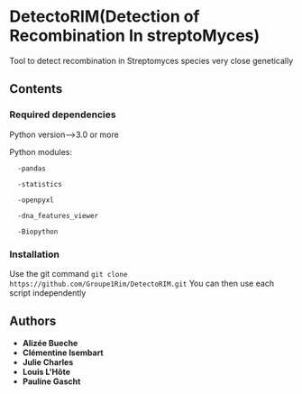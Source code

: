 

  # DetectoRIM(Detection of Recombination In streptoMyces)

Tool to detect recombination in Streptomyces species very close genetically

## Contents

### Required dependencies
      
Python version-->3.0 or more

Python modules:

      -pandas
      
      -statistics
      
      -openpyxl
      
      -dna_features_viewer
      
      -Biopython
      
      
### Installation

Use the git command ``git clone https://github.com/Groupe1Rim/DetectoRIM.git``
You can then use each script independently



## Authors

* **Alizée Bueche** 
* **Clémentine Isembart** 
* **Julie Charles** 
* **Louis L'Hôte** 
* **Pauline Gascht**




    
     



